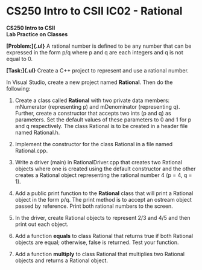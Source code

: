 # CS250 Intro to CSII IC02 - Rational

**CS250 Intro to CSII\
Lab Practice on Classes**

**[Problem:]{.ul}** A rational number is defined to be any number that
can be expressed in the form p/q where p and q are each integers and q
is not equal to 0.

**[Task:]{.ul}** Create a C++ project to represent and use a rational
number.

In Visual Studio, create a new project named **Rational**. Then do the
following:

1.  Create a class called **Rational** with two private data members:
    mNumerator (representing p) and mDenominator (representing q).
    Further, create a constructor that accepts two ints (p and q) as
    parameters. Set the default values of these parameters to 0 and 1
    for p and q respectively. The class Rational is to be created in a
    header file named Rational.h.

2.  Implement the constructor for the class Rational in a file named
    Rational.cpp.

3.  Write a driver (main) in RationalDriver.cpp that creates two
    Rational objects where one is created using the default constructor
    and the other creates a Rational object representing the rational
    number 4 (p = 4, q = 1).

4.  Add a public print function to the **Rational** class that will
    print a Rational object in the form p/q. The print method is to
    accept an ostream object passed by reference. Print both rational
    numbers to the screen.

5.  In the driver, create Rational objects to represent 2/3 and 4/5 and
    then print out each object.

6.  Add a function **equals** to class Rational that returns true if
    both Rational objects are equal; otherwise, false is returned. Test
    your function.

7.  Add a function **multiply** to class Rational that multiplies two
    Rational objects and returns a Rational object.
